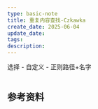 ```yaml
---
type: basic-note
title: 重复内容查找-Czkawka
create_date: 2025-06-04
update_date:
tags:
description:
---
```


选择 - 自定义 - 正则路径+名字

```regex
```

## 参考资料
